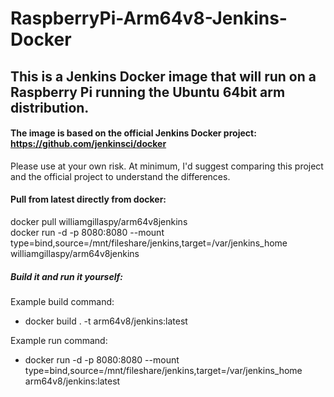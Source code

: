 # RaspberryPi-Arm64v8-Jenkins-Docker

## This is a Jenkins Docker image that will run on a Raspberry Pi running the Ubuntu 64bit arm distribution.
#### The image is based on the official Jenkins Docker project:  https://github.com/jenkinsci/docker

Please use at your own risk.  At minimum, I'd suggest comparing this project and the official project to understand the differences.

#### Pull from latest directly from docker:  
docker pull williamgillaspy/arm64v8jenkins  
docker run -d  -p 8080:8080 --mount type=bind,source=/mnt/fileshare/jenkins,target=/var/jenkins_home williamgillaspy/arm64v8jenkins  


##### Build it and run it yourself:
Example build command:  
- docker build . -t arm64v8/jenkins:latest  

Example run command:  
- docker run -d  -p 8080:8080 --mount type=bind,source=/mnt/fileshare/jenkins,target=/var/jenkins_home arm64v8/jenkins:latest
